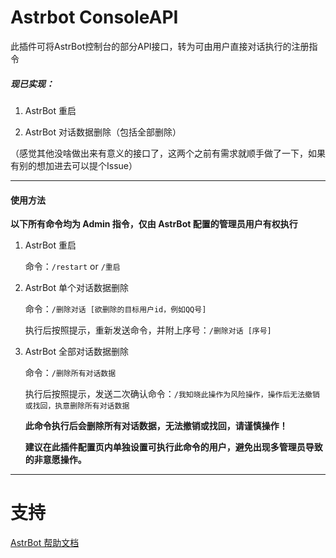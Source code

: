 # Astrbot ConsoleAPI

此插件可将AstrBot控制台的部分API接口，转为可由用户直接对话执行的注册指令

##### 现已实现：

1. AstrBot 重启

2. AstrBot 对话数据删除（包括全部删除）

（感觉其他没啥做出来有意义的接口了，这两个之前有需求就顺手做了一下，如果有别的想加进去可以提个Issue）

---

#### 使用方法

**以下所有命令均为 Admin 指令，仅由 AstrBot 配置的管理员用户有权执行**

1. AstrBot 重启

   命令：`/restart`   or   `/重启`

2. AstrBot 单个对话数据删除

   命令：`/删除对话 [欲删除的目标用户id，例如QQ号]`

   执行后按照提示，重新发送命令，并附上序号：`/删除对话 [序号]`

3. AstrBot 全部对话数据删除

   命令：`/删除所有对话数据`

   执行后按照提示，发送二次确认命令：`/我知晓此操作为风险操作，操作后无法撤销或找回，执意删除所有对话数据`

   **此命令执行后会删除所有对话数据，无法撤销或找回，请谨慎操作！**
   
   **建议在此插件配置页内单独设置可执行此命令的用户，避免出现多管理员导致的非意愿操作。**

---

# 支持

[AstrBot 帮助文档](https://astrbot.app)
